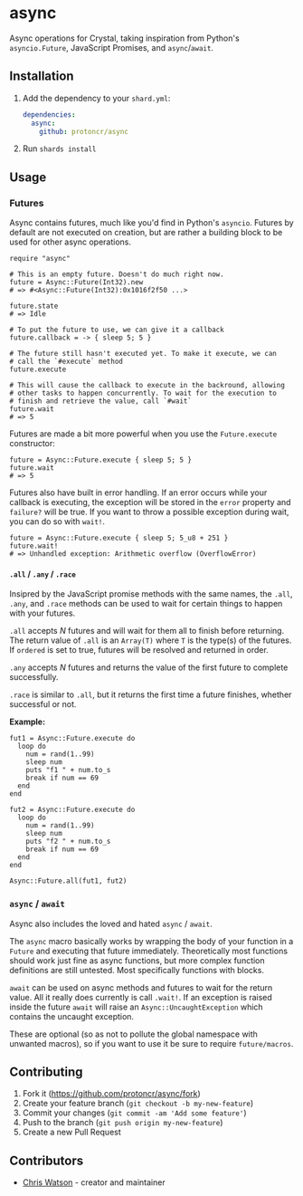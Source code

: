 # async

Async operations for Crystal, taking inspiration from Python's `asyncio.Future`, JavaScript Promises, and `async`/`await`.

## Installation

1. Add the dependency to your `shard.yml`:

   ```yaml
   dependencies:
     async:
       github: protoncr/async
   ```

2. Run `shards install`

## Usage

### Futures

Async contains futures, much like you'd find in Python's `asyncio`. Futures by default are not executed on creation, but are rather a building block to be used for other async operations.

```crystal
require "async"

# This is an empty future. Doesn't do much right now.
future = Async::Future(Int32).new
# => #<Async::Future(Int32):0x1016f2f50 ...>

future.state
# => Idle

# To put the future to use, we can give it a callback
future.callback = -> { sleep 5; 5 }

# The future still hasn't executed yet. To make it execute, we can
# call the `#execute` method
future.execute

# This will cause the callback to execute in the backround, allowing
# other tasks to happen concurrently. To wait for the execution to
# finish and retrieve the value, call `#wait`
future.wait
# => 5
```

Futures are made a bit more powerful when you use the `Future.execute` constructor:

```crystal
future = Async::Future.execute { sleep 5; 5 }
future.wait
# => 5
```

Futures also have built in error handling. If an error occurs while your callback is executing, the exception will be stored in the `error` property and `failure?` will be true. If you want to throw a possible exception during wait, you can do so with `wait!`.

```crystal
future = Async::Future.execute { sleep 5; 5_u8 + 251 }
future.wait!
# => Unhandled exception: Arithmetic overflow (OverflowError)
```

#### `.all` / `.any` / `.race`

Insipred by the JavaScript promise methods with the same names, the `.all`, `.any`, and `.race` methods can be used to wait for certain things to happen with your futures.

`.all` accepts _N_ futures and will wait for them all to finish before returning. The return value of `.all` is an `Array(T)` where `T` is the type(s) of the futures. If `ordered` is set to true, futures will be resolved and returned in order.

`.any` accepts _N_ futures and returns the value of the first future to complete successfully.

`.race` is similar to `.all`, but it returns the first time a future finishes, whether successful or not.

**Example:**
```crystal
fut1 = Async::Future.execute do
  loop do
    num = rand(1..99)
    sleep num
    puts "f1 " + num.to_s
    break if num == 69
  end
end

fut2 = Async::Future.execute do
  loop do
    num = rand(1..99)
    sleep num
    puts "f2 " + num.to_s
    break if num == 69
  end
end

Async::Future.all(fut1, fut2)
```

### `async` / `await`

Async also includes the loved and hated `async` / `await`.

The `async` macro basically works by wrapping the body of your function in a `Future` and executing that future immediately. Theoretically most functions should work just fine as async functions, but more complex function definitions are still untested. Most specifically functions with blocks.

`await` can be used on async methods and futures to wait for the return value. All it really does currently is call `.wait!`. If an exception is raised inside the future `await` will raise an `Async::UncaughtException` which contains the uncaught exception.

These are optional (so as not to pollute the global namespace with unwanted macros), so if you want to use it be sure to require `future/macros`.

## Contributing

1. Fork it (<https://github.com/protoncr/async/fork>)
2. Create your feature branch (`git checkout -b my-new-feature`)
3. Commit your changes (`git commit -am 'Add some feature'`)
4. Push to the branch (`git push origin my-new-feature`)
5. Create a new Pull Request

## Contributors

- [Chris Watson](https://github.com/watzon) - creator and maintainer
